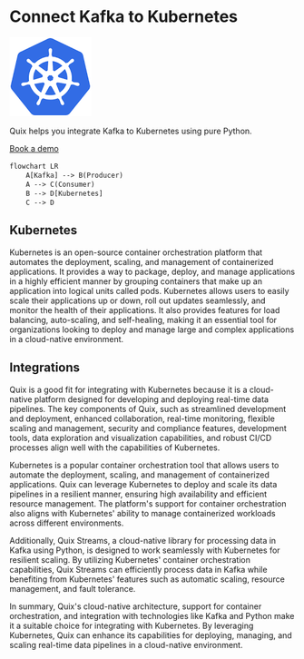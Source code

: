 # Connect Kafka to Kubernetes

![](./images/logo_1.jpg)

Quix helps you integrate Kafka to Kubernetes using pure Python.

<div>
<a class="md-button md-button--primary" href="https://share.hsforms.com/1iW0TmZzKQMChk0lxd_tGiw4yjw2?__hstc=175542013.2303933fbd746c0ac86d9ccbe9bc9100.1728383268831.1729603416735.1729620918855.31&__hssc=175542013.1.1729620918855&__hsfp=2132701734" target="_blank" style="margin-right:.5rem;">Book a demo</a>
<br/>
</div>

```mermaid
flowchart LR
    A[Kafka] --> B(Producer)
    A --> C(Consumer)
    B --> D[Kubernetes]
    C --> D
```

## Kubernetes

Kubernetes is an open-source container orchestration platform that automates the deployment, scaling, and management of containerized applications. It provides a way to package, deploy, and manage applications in a highly efficient manner by grouping containers that make up an application into logical units called pods. Kubernetes allows users to easily scale their applications up or down, roll out updates seamlessly, and monitor the health of their applications. It also provides features for load balancing, auto-scaling, and self-healing, making it an essential tool for organizations looking to deploy and manage large and complex applications in a cloud-native environment.

## Integrations

Quix is a good fit for integrating with Kubernetes because it is a cloud-native platform designed for developing and deploying real-time data pipelines. The key components of Quix, such as streamlined development and deployment, enhanced collaboration, real-time monitoring, flexible scaling and management, security and compliance features, development tools, data exploration and visualization capabilities, and robust CI/CD processes align well with the capabilities of Kubernetes.

Kubernetes is a popular container orchestration tool that allows users to automate the deployment, scaling, and management of containerized applications. Quix can leverage Kubernetes to deploy and scale its data pipelines in a resilient manner, ensuring high availability and efficient resource management. The platform's support for container orchestration also aligns with Kubernetes' ability to manage containerized workloads across different environments.

Additionally, Quix Streams, a cloud-native library for processing data in Kafka using Python, is designed to work seamlessly with Kubernetes for resilient scaling. By utilizing Kubernetes' container orchestration capabilities, Quix Streams can efficiently process data in Kafka while benefiting from Kubernetes' features such as automatic scaling, resource management, and fault tolerance.

In summary, Quix's cloud-native architecture, support for container orchestration, and integration with technologies like Kafka and Python make it a suitable choice for integrating with Kubernetes. By leveraging Kubernetes, Quix can enhance its capabilities for deploying, managing, and scaling real-time data pipelines in a cloud-native environment.

